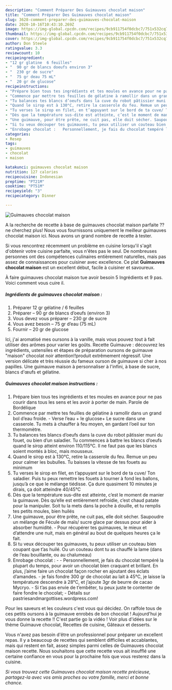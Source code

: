 ```yaml
---
description: "Comment Préparer Des Guimauves chocolat maison"
title: "Comment Préparer Des Guimauves chocolat maison"
slug: 3628-comment-preparer-des-guimauves-chocolat-maison
date: 2020-10-16T10:43:10.269Z
image: https://img-global.cpcdn.com/recipes/9cb911754f0dcbc7/751x532cq70/guimauves-chocolat-maison-photo-principale-de-la-recette.jpg
thumbnail: https://img-global.cpcdn.com/recipes/9cb911754f0dcbc7/751x532cq70/guimauves-chocolat-maison-photo-principale-de-la-recette.jpg
cover: https://img-global.cpcdn.com/recipes/9cb911754f0dcbc7/751x532cq70/guimauves-chocolat-maison-photo-principale-de-la-recette.jpg
author: Don Steele
ratingvalue: 3.3
reviewcount: 10
recipeingredient:
- "12 gr glatine  6 feuilles"
- "  90 gr de blancs doeufs environ 3"
- "  230 gr de sucre"
- "  75 gr deau 75 mL"
- "  20 gr de glucose"
recipeinstructions:
- "Prépare bien tous tes ingrédients et tes moules en avance pour ne pas courir dans tous les sens et les avoir à porter de main. Parole de Bordélique"
- "Commence par mettre tes feuilles de gélatine à ramollir dans un grand bol d’eau froide. Verse l’eau + le glucose+ Le sucre dans une casserole. Tu mets à chauffer à feu moyen, en gardant l’oeil sur ton thermomètre."
- "Tu balances tes blancs d’oeufs dans la cuve du robot pâtissier muni du fouet, ou bien d’un saladier. Tu commences à battre les blancs d’oeufs quand le sirop atteint environ 110/115°C. Il ne faut pas que les blancs soient montés à bloc, mais mousseux."
- "Quand le sirop est à 130°C, retire la casserole du feu. Remue un peu pour calmer les bubulles. Tu baisses la vitesse de tes fouets au minimum"
- "Tu verses le sirop en filet, en t’appuyant sur le bord de ta cuve/ Ton saladier. Puis tu peux remettre les fouets à tourner à fond les ballons, jusqu’à ce que le mélange tiédisse. Ça dure quasiment 10 minutes je dirais, ça doit atteindre 40/45°C"
- "Dès que la température sus-dite est atteinte, c’est le moment de manier la guimauve. Dès qu’elle est entièrement refroidie, c’est chaud patate pour la manipuler. Soit tu la mets dans la poche à douille, et tu remplis tes petits moules, bien huilés"
- "Une guimauve, pour être prête, ne cuit pas, elle doit sécher. Saupoudre un mélange de Fécule de maïs/ sucre glace par dessus pour aider à absorber humidité. Pour récupérer tes guimauves, le mieux et d’attendre une nuit, mais en général au bout de quelques heures ça le fait."
- "Si tu veux découper tes guimauves, tu peux utiliser un couteau bien coupant que t’as huilé. Ou un couteau dont tu as chauffé la lame (dans de l’eau bouillante, ou au chalumeau)"
- "Enrobage chocolat :   Personnellement, je fais du chocolat tempéré la plupart du temps, pour avoir un chocolat bien craquant et brillant. En plus, j’aime faire un chocolat façon rocher en ajoutant des éclats d’amandes.  je fais fondre 300 gr de chocolat au lait à 45°C, je laisse la température descendre à 28°C, et j’ajoute 3gr de beurre de cacao Mycryo. Si t’as pas envie de t’embêter, tu peux juste te contenter de faire fondre le chocolat; Détails sur pastriesandmargottises.wordpress.com!"
categories:
- Resep
tags:
- guimauves
- chocolat
- maison

katakunci: guimauves chocolat maison 
nutrition: 127 calories
recipecuisine: Indonesian
preptime: "PT21M"
cooktime: "PT51M"
recipeyield: "3"
recipecategory: Dinner

---
```



![Guimauves chocolat maison](https://img-global.cpcdn.com/recipes/9cb911754f0dcbc7/751x532cq70/guimauves-chocolat-maison-photo-principale-de-la-recette.jpg)

A la recherche de recette à base de guimauves chocolat maison parfaite ?? ne cherchez plus! Nous vous fournissons uniquement le meilleur guimauves chocolat maison ici. Nous avons un grand nombre de recette à tester.

Si vous rencontrez récemment un problème en cuisine lorsqu'il s'agit d'obtenir votre cuisine parfaite, vous n'êtes pas le seul. De nombreuses personnes ont des compétences culinaires entièrement naturelles, mais pas assez de connaissances pour cuisiner avec excellence. Ce plat <strong> Guimauves chocolat maison </strong> est un excellent début, facile à cuisiner et savoureux.

<!--inarticleads1-->

À faire guimauves chocolat maison tue avoir besoin 5 Ingrédients et 9 pas. Voici comment vous cuire il.

##### Ingrédients de guimauves chocolat maison :

1. Préparer 12 gr gélatine / 6 feuilles
1. Préparer  – 90 gr de blancs d’oeufs (environ 3)
1. Vous devez vous préparer  – 230 gr de sucre
1. Vous avez besoin  – 75 gr d’eau (75 mL)
1. Fournir  – 20 gr de glucose


Ici, j&#39;ai aromatisé mes oursons à la vanille, mais vous pouvez tout à fait utiliser des arômes pour varier les goûts. Recette Guimauve : découvrez les ingrédients, ustensiles et étapes de préparation oursons de guimauve &#34;maison&#34; chocolat noir attention!!produit extrêmement régressif. Une version délicate et très réussie du fameux ourson de guimauve si cher à nos papilles. Une guimauve maison à personnaliser à l&#39;infini, à base de sucre, blancs d&#39;œufs et gélatine. 

<!--inarticleads2-->

##### Guimauves chocolat maison instructions :

1. Prépare bien tous tes ingrédients et tes moules en avance pour ne pas courir dans tous les sens et les avoir à porter de main. Parole de Bordélique
1. Commence par mettre tes feuilles de gélatine à ramollir dans un grand bol d’eau froide. - Verse l’eau + le glucose+ Le sucre dans une casserole. Tu mets à chauffer à feu moyen, en gardant l’oeil sur ton thermomètre.
1. Tu balances tes blancs d’oeufs dans la cuve du robot pâtissier muni du fouet, ou bien d’un saladier. Tu commences à battre les blancs d’oeufs quand le sirop atteint environ 110/115°C. Il ne faut pas que les blancs soient montés à bloc, mais mousseux.
1. Quand le sirop est à 130°C, retire la casserole du feu. Remue un peu pour calmer les bubulles. Tu baisses la vitesse de tes fouets au minimum
1. Tu verses le sirop en filet, en t’appuyant sur le bord de ta cuve/ Ton saladier. Puis tu peux remettre les fouets à tourner à fond les ballons, jusqu’à ce que le mélange tiédisse. Ça dure quasiment 10 minutes je dirais, ça doit atteindre 40/45°C
1. Dès que la température sus-dite est atteinte, c’est le moment de manier la guimauve. Dès qu’elle est entièrement refroidie, c’est chaud patate pour la manipuler. Soit tu la mets dans la poche à douille, et tu remplis tes petits moules, bien huilés
1. Une guimauve, pour être prête, ne cuit pas, elle doit sécher. Saupoudre un mélange de Fécule de maïs/ sucre glace par dessus pour aider à absorber humidité. - Pour récupérer tes guimauves, le mieux et d’attendre une nuit, mais en général au bout de quelques heures ça le fait.
1. Si tu veux découper tes guimauves, tu peux utiliser un couteau bien coupant que t’as huilé. Ou un couteau dont tu as chauffé la lame (dans de l’eau bouillante, ou au chalumeau)
1. Enrobage chocolat :  -  - Personnellement, je fais du chocolat tempéré la plupart du temps, pour avoir un chocolat bien craquant et brillant. En plus, j’aime faire un chocolat façon rocher en ajoutant des éclats d’amandes.  - je fais fondre 300 gr de chocolat au lait à 45°C, je laisse la température descendre à 28°C, et j’ajoute 3gr de beurre de cacao Mycryo. - Si t’as pas envie de t’embêter, tu peux juste te contenter de faire fondre le chocolat; - Détails sur pastriesandmargottises.wordpress.com!


Pour les saveurs et les couleurs c&#39;est vous qui décidez. On raffole tous de ces petits oursons à la guimauve enrobés de bon chocolat ! Aujourd&#39;hui je vous donne la recette !! C&#39;est partie go la vidéo ! Voir plus d&#39;idées sur le thème Guimauve chocolat, Recettes de cuisine, Gâteaux et desserts. 

<!--inarticleads1-->

<p>
Vous n'avez pas besoin d'être un professionnel pour préparer un excellent repas. Il y a beaucoup de recettes qui semblent difficiles et accablantes, mais qui restent en fait, assez simples parmi celles de Guimauves chocolat maison recette. Nous souhaitons que cette recette vous ait insufflé une certaine confiance en vous pour la prochaine fois que vous resterez dans la cuisine.
</p>

<p>
<i>Si vous trouvez cette Guimauves chocolat maison recette précieuse, partagez-la avec vos amis proches ou votre famille, merci et bonne chance.</i>
</p>
